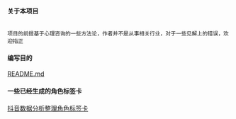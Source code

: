 #### 关于本项目
```text

项目的前提基于心理咨询的一些方法论，作者并不是从事相关行业，对于一些见解上的错误，欢迎指正
```

#### 编写目的
[README.md](..%2F..%2F%E6%A2%A6%E4%B8%8E%E5%88%9B%E9%80%A0%E6%80%A7%E5%88%86%E6%9E%90%2FREADME.md)


#### 一些已经生成的角色标签卡
[抖音数据分析整理角色标签卡](..%2Fdocs%2FREADME.md)

 

